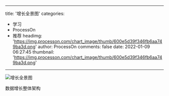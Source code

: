 
---
title: '增长全景图'
categories: 
 - 学习
 - ProcessOn
 - 推荐
headimg: 'https://img.processon.com/chart_image/thumb/600e5d39f346fb6aa749ba3d.png'
author: ProcessOn
comments: false
date: 2022-01-09 06:27:45
thumbnail: 'https://img.processon.com/chart_image/thumb/600e5d39f346fb6aa749ba3d.png'
---

<div>   
<img class="thumb" alt="增长全景图" src="https://img.processon.com/chart_image/thumb/600e5d39f346fb6aa749ba3d.png" referrerpolicy="no-referrer">
<p>数据增长整体架构</p>  
</div>
            